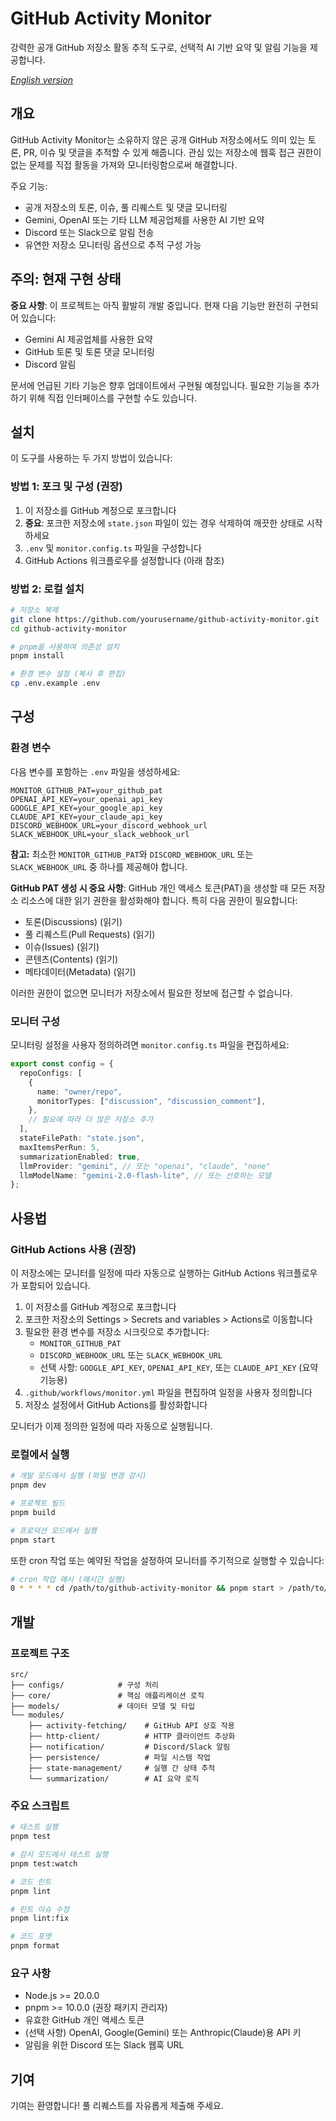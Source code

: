 # GitHub Activity Monitor

강력한 공개 GitHub 저장소 활동 추적 도구로, 선택적 AI 기반 요약 및 알림 기능을 제공합니다.

_[English version](./README.md)_

## 개요

GitHub Activity Monitor는 소유하지 않은 공개 GitHub 저장소에서도 의미 있는 토론, PR, 이슈 및 댓글을 추적할 수 있게 해줍니다. 관심 있는 저장소에 웹훅 접근 권한이 없는 문제를 직접 활동을 가져와 모니터링함으로써 해결합니다.

주요 기능:

- 공개 저장소의 토론, 이슈, 풀 리퀘스트 및 댓글 모니터링
- Gemini, OpenAI 또는 기타 LLM 제공업체를 사용한 AI 기반 요약
- Discord 또는 Slack으로 알림 전송
- 유연한 저장소 모니터링 옵션으로 추적 구성 가능

## 주의: 현재 구현 상태

**중요 사항**: 이 프로젝트는 아직 활발히 개발 중입니다. 현재 다음 기능만 완전히 구현되어 있습니다:

- Gemini AI 제공업체를 사용한 요약
- GitHub 토론 및 토론 댓글 모니터링
- Discord 알림

문서에 언급된 기타 기능은 향후 업데이트에서 구현될 예정입니다. 필요한 기능을 추가하기 위해 직접 인터페이스를 구현할 수도 있습니다.

## 설치

이 도구를 사용하는 두 가지 방법이 있습니다:

### 방법 1: 포크 및 구성 (권장)

1. 이 저장소를 GitHub 계정으로 포크합니다
2. **중요**: 포크한 저장소에 `state.json` 파일이 있는 경우 삭제하여 깨끗한 상태로 시작하세요
3. `.env` 및 `monitor.config.ts` 파일을 구성합니다
4. GitHub Actions 워크플로우를 설정합니다 (아래 참조)

### 방법 2: 로컬 설치

```bash
# 저장소 복제
git clone https://github.com/yourusername/github-activity-monitor.git
cd github-activity-monitor

# pnpm을 사용하여 의존성 설치
pnpm install

# 환경 변수 설정 (복사 후 편집)
cp .env.example .env
```

## 구성

### 환경 변수

다음 변수를 포함하는 `.env` 파일을 생성하세요:

```
MONITOR_GITHUB_PAT=your_github_pat
OPENAI_API_KEY=your_openai_api_key
GOOGLE_API_KEY=your_google_api_key
CLAUDE_API_KEY=your_claude_api_key
DISCORD_WEBHOOK_URL=your_discord_webhook_url
SLACK_WEBHOOK_URL=your_slack_webhook_url
```

**참고:** 최소한 `MONITOR_GITHUB_PAT`와 `DISCORD_WEBHOOK_URL` 또는 `SLACK_WEBHOOK_URL` 중 하나를 제공해야 합니다.

**GitHub PAT 생성 시 중요 사항**: GitHub 개인 액세스 토큰(PAT)을 생성할 때 모든 저장소 리소스에 대한 읽기 권한을 활성화해야 합니다. 특히 다음 권한이 필요합니다:

- 토론(Discussions) (읽기)
- 풀 리퀘스트(Pull Requests) (읽기)
- 이슈(Issues) (읽기)
- 콘텐츠(Contents) (읽기)
- 메타데이터(Metadata) (읽기)

이러한 권한이 없으면 모니터가 저장소에서 필요한 정보에 접근할 수 없습니다.

### 모니터 구성

모니터링 설정을 사용자 정의하려면 `monitor.config.ts` 파일을 편집하세요:

```typescript
export const config = {
  repoConfigs: [
    {
      name: "owner/repo",
      monitorTypes: ["discussion", "discussion_comment"],
    },
    // 필요에 따라 더 많은 저장소 추가
  ],
  stateFilePath: "state.json",
  maxItemsPerRun: 5,
  summarizationEnabled: true,
  llmProvider: "gemini", // 또는 "openai", "claude", "none"
  llmModelName: "gemini-2.0-flash-lite", // 또는 선호하는 모델
};
```

## 사용법

### GitHub Actions 사용 (권장)

이 저장소에는 모니터를 일정에 따라 자동으로 실행하는 GitHub Actions 워크플로우가 포함되어 있습니다.

1. 이 저장소를 GitHub 계정으로 포크합니다
2. 포크한 저장소의 Settings > Secrets and variables > Actions로 이동합니다
3. 필요한 환경 변수를 저장소 시크릿으로 추가합니다:
   - `MONITOR_GITHUB_PAT`
   - `DISCORD_WEBHOOK_URL` 또는 `SLACK_WEBHOOK_URL`
   - 선택 사항: `GOOGLE_API_KEY`, `OPENAI_API_KEY`, 또는 `CLAUDE_API_KEY` (요약 기능용)
4. `.github/workflows/monitor.yml` 파일을 편집하여 일정을 사용자 정의합니다
5. 저장소 설정에서 GitHub Actions를 활성화합니다

모니터가 이제 정의한 일정에 따라 자동으로 실행됩니다.

### 로컬에서 실행

```bash
# 개발 모드에서 실행 (파일 변경 감시)
pnpm dev

# 프로젝트 빌드
pnpm build

# 프로덕션 모드에서 실행
pnpm start
```

또한 cron 작업 또는 예약된 작업을 설정하여 모니터를 주기적으로 실행할 수 있습니다:

```bash
# cron 작업 예시 (매시간 실행)
0 * * * * cd /path/to/github-activity-monitor && pnpm start > /path/to/logfile.log 2>&1
```

## 개발

### 프로젝트 구조

```
src/
├── configs/            # 구성 처리
├── core/               # 핵심 애플리케이션 로직
├── models/             # 데이터 모델 및 타입
└── modules/
    ├── activity-fetching/    # GitHub API 상호 작용
    ├── http-client/          # HTTP 클라이언트 추상화
    ├── notification/         # Discord/Slack 알림
    ├── persistence/          # 파일 시스템 작업
    ├── state-management/     # 실행 간 상태 추적
    └── summarization/        # AI 요약 로직
```

### 주요 스크립트

```bash
# 테스트 실행
pnpm test

# 감시 모드에서 테스트 실행
pnpm test:watch

# 코드 린트
pnpm lint

# 린트 이슈 수정
pnpm lint:fix

# 코드 포맷
pnpm format
```

### 요구 사항

- Node.js >= 20.0.0
- pnpm >= 10.0.0 (권장 패키지 관리자)
- 유효한 GitHub 개인 액세스 토큰
- (선택 사항) OpenAI, Google(Gemini) 또는 Anthropic(Claude)용 API 키
- 알림을 위한 Discord 또는 Slack 웹훅 URL

## 기여

기여는 환영합니다! 풀 리퀘스트를 자유롭게 제출해 주세요.
